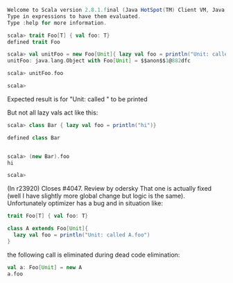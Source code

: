 ```scala
Welcome to Scala version 2.8.1.final (Java HotSpot(TM) Client VM, Java 1.6.0_22).
Type in expressions to have them evaluated.
Type :help for more information.

scala> trait Foo[T] { val foo: T}
defined trait Foo

scala> val unitFoo = new Foo[Unit]{ lazy val foo = println("Unit: called ") }
unitFoo: java.lang.Object with Foo[Unit] = $$anon$$1@882dfc

scala> unitFoo.foo

scala>
```

Expected result is for "Unit: called " to be printed

But not all lazy vals act like this:
```scala
scala> class Bar { lazy val foo = println("hi")}

defined class Bar


scala> (new Bar).foo
hi

scala> 
```
(In r23920) Closes #4047. Review by odersky
That one is actually fixed (well I have slightly more global change but logic is the same). Unfortunately optimizer has a bug and in situation like:
```scala
trait Foo[T] { val foo: T}

class A extends Foo[Unit]{
  lazy val foo = println("Unit: called A.foo")
}
```

the following call is eliminated during dead code elimination:
```scala
val a: Foo[Unit] = new A
a.foo
```
